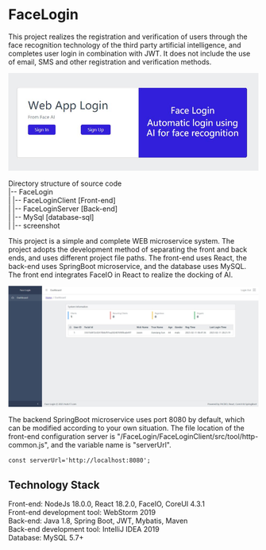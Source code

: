 # FaceLogin

This project realizes the registration and verification of users through the face recognition technology of the third party artificial intelligence, and completes user login in combination with JWT. It does not include the use of email, SMS and other registration and verification methods.

<img src="screenshot/faceio-login.jpg" alt="faceio-login">

Directory structure of source code\
|-- FaceLogin\
|   |-- FaceLoginClient [Front-end]\
|   |-- FaceLoginServer [Back-end]\
|   |-- MySql [database-sql]\
|   |-- screenshot

This project is a simple and complete WEB microservice system. The project adopts the development method of separating the front and back ends, and uses different project file paths. The front-end uses React, the back-end uses SpringBoot microservice, and the database uses MySQL. The front end integrates FaceIO in React to realize the docking of AI.


<img src="screenshot/faceio-dashboard.jpg" alt="faceio-dashboard">


The backend SpringBoot microservice uses port 8080 by default, which can be modified according to your own situation. The file location of the front-end configuration server is "/FaceLogin/FaceLoginClient/src/tool/http-common.js", and the variable name is "serverUrl".
````
const serverUrl='http://localhost:8080';
````
## Technology Stack
Front-end: NodeJs 18.0.0, React 18.2.0, FaceIO, CoreUI 4.3.1\
Front-end development tool: WebStorm 2019\
Back-end: Java 1.8, Spring Boot, JWT, Mybatis, Maven\
Back-end development tool: IntelliJ IDEA 2019\
Database: MySQL 5.7+

